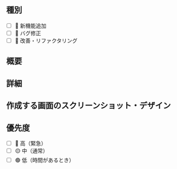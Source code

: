 ## 種別
<!-- 該当するものにチェックを入れてください -->
- [ ] 🚀 新機能追加
- [ ] 🐛 バグ修正
- [ ] 🔧 改善・リファクタリング

## 概要
<!-- 実装したい機能やバグの概要を簡潔に記述してください -->

## 詳細
<!-- 詳細な説明や仕様を記述してください -->


## 作成する画面のスクリーンショット・デザイン
<!-- 
画像を追加する場合：
1. Issues/PRのコメント欄に画像をドラッグ&ドロップ
2. 生成されたURLを貼り付け
例: <img src="URL" alt="LGTM" width="200" height="auto">
-->

## 優先度
<!-- 該当するものにチェックを入れてください -->
- [ ] 🔴 高（緊急）
- [ ] 🟡 中（通常）
- [ ] 🟢 低（時間があるとき）